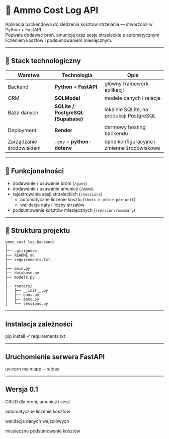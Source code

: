 # 🎯 Ammo Cost Log API

Aplikacja backendowa do śledzenia kosztów strzelania — stworzona w Python + FastAPI.  
Pozwala dodawać broń, amunicję oraz sesje strzeleckie z automatycznym liczeniem kosztów i podsumowaniem miesięcznym.

---

## 🧱 Stack technologiczny

| Warstwa | Technologia | Opis |
|----------|--------------|------|
| Backend | **Python + FastAPI** | główny framework aplikacji |
| ORM | **SQLModel** | modele danych i relacje |
| Baza danych | **SQLite / PostgreSQL (Supabase)** | lokalnie SQLite, na produkcji PostgreSQL |
| Deployment | **Render** | darmowy hosting backendu |
| Zarządzanie środowiskiem | `.env` + **python-dotenv** | dane konfiguracyjne i zmienne środowiskowe |

---

## 🚀 Funkcjonalności

- dodawanie / usuwanie broni (`/guns`)
- dodawanie / usuwanie amunicji (`/ammo`)
- rejestrowanie sesji strzeleckich (`/sessions`)
  - automatyczne liczenie kosztu (`shots × price_per_unit`)
  - walidacja daty i liczby strzałów
- podsumowanie kosztów miesięcznych (`/sessions/summary`)

---

## 🧩 Struktura projektu

```plaintext 
ammo_cost_log-backend/
│
├── .gitignore
├── README.md
├── requirements.txt
│
├── main.py
├── database.py
├── models.py
│
├── routers/
│   ├── __init__.py
│   ├── guns.py
│   ├── ammo.py
│   └── sessions.py

```

---

## Instalacja zależności
pip install -r requirements.txt

---

## Uruchomienie serwera FastAPI
uvicorn main:app --reload

---


## Wersja 0.1

CRUD dla broni, amunicji i sesji

automatyczne liczenie kosztów

walidacja danych wejściowych

miesięczne podsumowanie kosztów